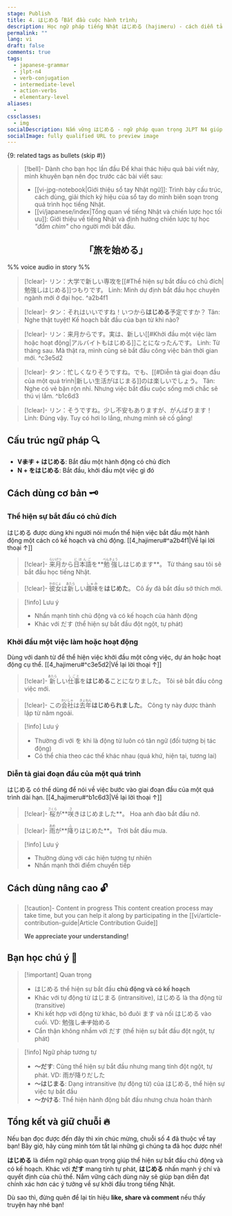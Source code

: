 ```yaml
---
stage: Publish
title: 4. はじめる「Bắt đầu cuộc hành trình」
description: Học ngữ pháp tiếng Nhật はじめる (hajimeru) - cách diễn tả sự bắt đầu có chủ đích. Bao gồm cấu trúc, cách dùng và ví dụ chi tiết cho JLPT N4.
permalink: ""
lang: vi
draft: false
comments: true
tags:
  - japanese-grammar
  - jlpt-n4
  - verb-conjugation
  - intermediate-level
  - action-verbs
  - elementary-level
aliases:
  - 
cssclasses:
  - img
socialDescription: Nắm vững はじめる - ngữ pháp quan trọng JLPT N4 giúp diễn tả sự bắt đầu có chủ đích trong tiếng Nhật.
socialImage: fully qualified URL to preview image
---
```


{9: related tags as bullets (skip #)}

> [!bell]- Dành cho bạn học lần đầu
> Để khai thác hiệu quả bài viết này, mình khuyên bạn nên đọc trước các bài viết sau:
> - [[vi-jpg-notebook|Giới thiệu sổ tay Nhật ngữ]]: Trình bày cấu trúc, cách dùng, giải thích ký hiệu của sổ tay do mình biên soạn trong quá trình học tiếng Nhật.   
> - [[vi/japanese/index|Tổng quan về tiếng Nhật và chiến lược học tối ưu]]: Giới thiệu về tiếng Nhật và định hướng chiến lược tự học *"đắm chìm"* cho người mới bắt đầu.

<h2 style="text-align:center">「旅を始める」</h2>

%% voice audio in story %%

> [!clear]- リン：大学で新しい専攻を[[#Thể hiện sự bắt đầu có chủ đích|勉強しはじめる]]つもりです。
> Linh: Mình dự định bắt đầu học chuyên ngành mới ở đại học.
^a2b4f1

> [!clear]- タン：それはいいですね！いつから**はじめる**予定ですか？
> Tân: Nghe thật tuyệt! Kế hoạch bắt đầu của bạn từ khi nào?

> [!clear]- リン：来月からです。実は、新しい[[#Khởi đầu một việc làm hoặc hoạt động|アルバイトもはじめる]]ことになったんです。
> Linh: Từ tháng sau. Mà thật ra, mình cũng sẽ bắt đầu công việc bán thời gian mới.
^c3e5d2

> [!clear]- タン：忙しくなりそうですね。でも、[[#Diễn tả giai đoạn đầu của một quá trình|新しい生活がはじまる]]のは楽しいでしょう。
> Tân: Nghe có vẻ bận rộn nhỉ. Nhưng việc bắt đầu cuộc sống mới chắc sẽ thú vị lắm.
^b1c6d3

> [!clear]- リン：そうですね。少し不安もありますが、がんばります！
> Linh: Đúng vậy. Tuy có hơi lo lắng, nhưng mình sẽ cố gắng!

## Cấu trúc ngữ pháp 🔍
- **V~~ます~~ + はじめる**: Bắt đầu một hành động có chủ đích
- **N + をはじめる**: Bắt đầu, khởi đầu một việc gì đó

## Cách dùng cơ bản 🗝️

### Thể hiện sự bắt đầu có chủ đích
はじめる được dùng khi người nói muốn thể hiện việc bắt đầu một hành động một cách có kế hoạch và chủ động. [[4_hajimeru#^a2b4f1|Về lại lời thoại ↑]]

> [!clear]- <ruby>来月<rt>らいげつ</rt></ruby>から<ruby>日本語<rt>にほんご</rt></ruby>を**<ruby>勉強<rt>べんきょう</rt></ruby>しはじめます**。
> Từ tháng sau tôi sẽ bắt đầu học tiếng Nhật.

> [!clear]- <ruby>彼女<rt>かのじょ</rt></ruby>は<ruby>新<rt>あたら</rt></ruby>しい<ruby>趣味<rt>しゅみ</rt></ruby>を**はじめた**。
> Cô ấy đã bắt đầu sở thích mới.

> [!info] Lưu ý
> - Nhấn mạnh tính chủ động và có kế hoạch của hành động
> - Khác với だす (thể hiện sự bắt đầu đột ngột, tự phát)

### Khởi đầu một việc làm hoặc hoạt động
Dùng với danh từ để thể hiện việc khởi đầu một công việc, dự án hoặc hoạt động cụ thể. [[4_hajimeru#^c3e5d2|Về lại lời thoại ↑]]

> [!clear]- <ruby>新<rt>あたら</rt></ruby>しい<ruby>仕事<rt>しごと</rt></ruby>を**はじめる**ことになりました。
> Tôi sẽ bắt đầu công việc mới.

> [!clear]- この<ruby>会社<rt>かいしゃ</rt></ruby>は<ruby>去年<rt>きょねん</rt></ruby>**はじめられました**。
> Công ty này được thành lập từ năm ngoái.

> [!info] Lưu ý
> - Thường đi với を khi là động từ luôn có tân ngữ (đối tượng bị tác động)
> - Có thể chia theo các thể khác nhau (quá khứ, hiện tại, tương lai)

### Diễn tả giai đoạn đầu của một quá trình
はじめる có thể dùng để nói về việc bước vào giai đoạn đầu của một quá trình dài hạn. [[4_hajimeru#^b1c6d3|Về lại lời thoại ↑]]

> [!clear]- <ruby>桜<rt>さくら</rt></ruby>が**<ruby>咲<rt>さ</rt></ruby>きはじめました**。
> Hoa anh đào bắt đầu nở.

> [!clear]- <ruby>雨<rt>あめ</rt></ruby>が**<ruby>降<rt>ふ</rt></ruby>りはじめた**。
> Trời bắt đầu mưa.

> [!info] Lưu ý
> - Thường dùng với các hiện tượng tự nhiên
> - Nhấn mạnh thời điểm chuyển tiếp

## Cách dùng nâng cao 🔓

> [!caution]- Content in progress
> This content creation process may take time, but you can help it along by participating in the [[vi/article-contribution-guide|Article Contribution Guide]]
>
> **We appreciate your understanding!**

## Bạn học chú ý 👀

> [!important] Quan trọng
> - はじめる thể hiện sự bắt đầu **chủ động và có kế hoạch**
> - Khác với tự động từ はじまる (intransitive),  はじめる là tha động từ (transitive)
> - Khi kết hợp với động từ khác, bỏ đuôi ます và nối はじめる vào cuối. VD: 勉強し~~ます~~始める
> - Cẩn thận không nhầm với だす (thể hiện sự bắt đầu đột ngột, tự phát)

> [!info] Ngữ pháp tương tự
> - **〜だす**: Cũng thể hiện sự bắt đầu nhưng mang tính đột ngột, tự phát. VD: 雨が降りだした
> - **〜はじまる**: Dạng intransitive (tự động từ) của はじめる, thể hiện sự việc tự bắt đầu
> - **〜かける**: Thể hiện hành động bắt đầu nhưng chưa hoàn thành

## Tổng kết và giữ chuỗi 🔥
Nếu bạn đọc được đến đây thì xin chúc mừng, chuỗi số 4 đã thuộc về tay bạn! Bây giờ, hãy cùng mình tóm tắt lại những gì chúng ta đã học được nhé!

**はじめる** là điểm ngữ pháp quan trọng giúp thể hiện sự bắt đầu chủ động và có kế hoạch. Khác với **だす** mang tính tự phát, **はじめる** nhấn mạnh ý chí và quyết định của chủ thể. Nắm vững cách dùng này sẽ giúp bạn diễn đạt chính xác hơn các ý tưởng về sự khởi đầu trong tiếng Nhật.

Dù sao thì, đừng quên để lại tín hiệu **like, share và comment** nếu thấy truyện hay nhé bạn!
